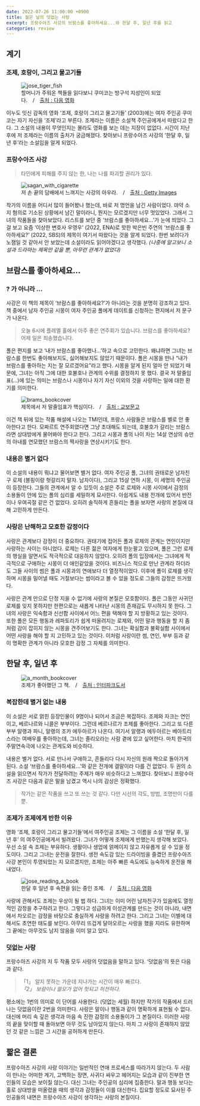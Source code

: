 ```yaml
---
date: 2022-07-26 11:00:00 +0900
title: 젊은 날의 덧없는 사랑
excerpt: 프랑수아즈 사강의 브람스를 좋아하세요...와 한달 후, 일년 후를 읽고
categories: review
---
```


## 계기

### 조제, 호랑이, 그리고 물고기들

<figure>
  <img src="https://i.imgur.com/mK6RCGA.jpg"
       alt="jose_tiger_fish">
  <figcaption>할머니가 주워온 책들을 읽다보니 쿠미코는 방구석 지성인이 되었다.&emsp;/&emsp;<a href="https://movie.daum.net/moviedb/contents?movieId=40355">출처 : 다음 영화</a></figcaption>
</figure>

이누도 잇신 감독의 영화 ‘조제, 호랑이 그리고 물고기들’ (2003)에는 여자 주인공
쿠미코는 자기 자신을 ‘조제’라고 부른다. 조제라는 이름은 소설책 주인공에게서
따왔다고 한다. 그 소설의 내용이 무엇인지는 몰라도 영화를 보는 데는 지장이
없없다. 시간이 지난 후에 저 조제라는 이름의 출처가 궁금해졌다. 찾아보니
프랑수아즈 사강의 ‘한달 후, 일년 후’라는 소설임을 알게 되었다.

### 프랑수아즈 사강

> 타인에게 피해를 주지 않는 한, 나는 나를 파괴할 권리가 있다.

<figure>
  <img src="https://i.imgur.com/oY4nQEV.jpg"
       alt="sagan_with_cigarette">
  <figcaption>저 손 끝의 담배에서 느껴지는 사강의 아우라.&emsp;/&emsp;<a href="http://t2.gstatic.com/licensed-image?q=tbn:ANd9GcQluc_QYaRtr-fzLZIRRtoFd08nsckQlllw661RmUbhrAQrbbvZWqHZn7YCEknMefXd">출처 : Getty Images</a></figcaption>
</figure>

작가의 이름을 어디서 많이 들어봤나 했는데, 바로 저 명언을 남긴 사람이었다.
먀약 소지 혐의로 기소된 상황에서 남긴 말이라니, 뭔지는 모르겠지만 너무
멋있었다. 그래서 그녀의 작품들을 찾아보았다. 리스트를 보던 중 ‘브람스를
좋아하세요…’가 눈에 띄었다. 그걸 보고 요즘 ‘이상한 변호사 우영우’ (2022,
ENA)로 핫한 박은빈 주연의 ‘브람스를 좋아하세요?’ (2022, SBS)의 제목이
여기서 따왔다는 것을 알게 되었다. 한번 보려다가 노잼일 것 같아서 안 보았는데
소설이라도 읽어야겠다고 생각했다. *(나중에 알고보니 소설과 드라마는 제목만
같을 뿐, 아무런 관계가 없었다)*

## 브람스를 좋아하세요…

### ? 가 아니라 …

사강은 이 책의 제목이 ‘브람스를 좋아하세요?’가 아니라는 것을 분명히 강조하고
있다. 책 중에서 남자 주인공 시몽이 여자 주인공 폴에게 데이트를 신청하는
편지에서 저 문구가 나온다.

> 오늘 6시에 플레옐 홀에서 아주 좋은 연주회가 있습니다. 브람스를 좋아하세요?
> 어제 일은 죄송했습니다.

폴은 편지를 보고 ‘내가 브람스를 좋아했나…’하고 속으로 고민한다. 왜냐하면
그녀는 브람스를 한번도 좋아해보지도, 싫어해보지도 않았기 때문이다. 폴은 시몽을
만나 “내가 브람스를 좋아하는 지는 잘 모르겠어요”라고 했다. 시몽을 알게 된지
얼마 안 되었기 때문에, 그녀는 아직 그에 대한 호불호나 관계의 수위를 결정하지
못 했다. 결국 저 말줄임표(…)에 있는 의미는 브람스나 시몽이나 자기 자신 이외의
것을 사랑하는 일에 대한 환기를 의미한다.

<figure>
  <img src="https://i.imgur.com/tdCTPNw.jpg?2"
       alt="brams_bookcover">
  <figcaption>제목에서 저 말줄임표가 핵심이다.&emsp;/&emsp;<a href="http://www.kyobobook.co.kr/product/detailViewKor.laf?mallGb=KOR&ejkGb=KOR&barcode=9788937461798">출처 : 교보문고</a></figcaption>
</figure>

이건 책 뒤에 있는 작품 해설에 나오는 TMI인데, 프랑스 사람들은 브람스를 별로 안
좋아한다고 한다. 모짜르트 연주회였다면 그냥 초대해도 되는데, 호불호가 갈리는
브람스라면 상대방에게 물어봐야 한다고 한다. 그리고 시몽과 폴의 나이 차는 14살
연상의 슈만의 아내를 연모했던 브람스의 짝사랑을 연상시키기도 한다.

### 내용은 별거 없다

이 소설의 내용이 뭐냐고 물어보면 별거 없다. 여자 주인공 폴, 그녀의 권태로운
남자친구 로제 (블핑이랑 헛갈리지 말자. 남자이다), 그리고 15살 연하 시몽, 이
세명의 주인공이 등장한다. 그들의 관계에서 알 수 있듯이 소설은 주로 로제와 시몽
사이에서 감정의 소용돌이 안에 있는 폴의 심리를 세밀하게 묘사한다. 아쉽게도
내용 전개에 있어서 반전이나 우여곡절 같은 건 없었다. 오히려 솔직하게 흔들리는
폴을 보자면 사랑의 본질에 대해 고민하게 만든다.

### 사랑은 난해하고 모호한 감정이다

사랑은 관계보다 감정이 더 중요하다. 권태기에 접어든 폴과 로제의 관계는
연인이지만 사랑하는 사이는 아니었다. 로제는 다른 젊은 여자에게 한눈팔고
있으며, 폴은 그런 로제의 행실을 알면서도 적극적으로 대응하지 않았다. 오히려
폴의 입장에서는 그녀에게 적극적으로 구애하는 시몽이 더 애인같았을 것이다.
비즈니스 적으로 만난 관계라 하더라도 그들 사이의 썸은 폴과 시몽과의 연애보다
더 열정적이었다. 이후에 폴이 로제를 생각하며 시몽을 밀어낼 때도 거절보다는
썸이라고 볼 수 있을 정도로 그들의 감정은 뜨거웠다.

사랑은 관계 만으로 단정 지을 수 없기에 사랑의 본질은 모호함이다. 폴은 그동안
사귀던 로제를 잊지 못하지만 한편으로는 새롭게 나타난 시몽의 존재감도 무시하지
못 한다. 그녀의 사랑은 익숙함과 신선함 사이에서 어느 편을 택해야 할 지
방황하고 있는 것이다. 또한 폴은 모든 행동과 레파토리가 쉽게 떠올려지는 로제와,
어떤 말과 행동을 할 지 좀처럼 감이 잡히지 않는 시몽을 견주어보기도 한다.
그녀는 확실함과 불확실함 사이에서 어떤 사랑을 해야 할 지 고민하고 있는
것이다. 이처럼 사랑이란 썸, 연인, 부부 등과 같이 명확한 관계가 아니라 모호한
감정 그 자체를 의미한다.

## 한달 후, 일년 후

<figure>
  <img src="https://i.imgur.com/0lGclZw.jpg"
       alt="a_month_bookcover">
  <figcaption>조제가 좋아했던 그 책.&emsp;/&emsp;<a href="https://book.interpark.com/product/BookDisplay.do?_method=detail&sc.prdNo=354590897&sc.saNo=003002001">출처 : 인터파크도서</a></figcaption>
</figure>

### 복잡한데 별거 없는 내용

이 소설은 서로 얽힌 등장인물이 9명이나 되어서 조금은 복잡하다. 조제와 자크는
연인이고, 베르나르와 니콜은 부부이다. 그런데 베르나르가 조제를 좋아한다.
그리고 또 다른 부부 알랭과 파니, 알랭의 조카 에두아르가 나온다. 여기서 알랭과
에두아르는 베아트리스라는 여배우를 좋아하는데, 그녀는 졸리오라는 사람 곁에
있고 싶어한다. 마치 한국의 주말연속극에 나오는 관계도와 비슷하다.

내용은 별거 없다. 서로 만나서 구애하고, 흔들리다 다시 자신의 원래 짝으로
돌아가게 된다. 소설 ‘브람스를 좋아하세요…’와 같은 전개에 결말이라 다를 건
없었다. 두 권의 소설을 읽으면서 작가가 전달하려는 주제가 매우 비슷하다고
느껴졌다. 찾아보니 프랑수아즈 사강은 다음과 같은 말을 남겼고 역시 나의 감상은
정확했다.

> 작가는 같은 작품을 쓰고 또 쓰는 것 같다. 다만 시선의 각도, 방법, 조명만이
> 다를 뿐.

### 조제가 조제에게 반한 이유

영화 ‘조제, 호랑이 그리고 물고기들’에서 여주인공 조제는 그 이름을 소설 ‘한달
후, 일년 후’ 의 여주인공에게서 빌려왔다. 그녀가 어떻게 조제에게 반했는지
생각해 보았다. 우선 소설 속 조제는 부유하다. 생활이나 생업에 얽메이지 않고
자유롭게 살 수 있을 정도이다. 그리고 그녀는 운전을 잘한다. 생전 속도감 있는
드라이빙을 즐겼던 프랑수아즈 사강 본인이 투영되었는 지 모르겠지만, 조제는 아주
빠른 속도에도 능숙하게 운전을 해내었다.

<figure>
  <img src="https://i.imgur.com/4FlI44N.jpg"
       alt="jose_reading_a_book">
  <figcaption>한달 후 일년 후 속편을 읽는 중인 조제.&emsp;/&emsp;<a href="https://movie.daum.net/moviedb/contents?movieId=40355">출처 : 다음 영화</a></figcaption>
</figure>

사랑에 관해서도 조제는 우상이 될 법 하다. 그녀는 이미 어린 남자친구가 있음에도
열정적인 감정을 추구하려고 한다. 그렇다고 성급하게 이성관계를 만드는 것이
아니라, 내면에서 차오르는 감정을 바탕으로 충실하게 사랑을 하려고 한다. 그리고
그녀는 이별에 대해서도 초연한 태도를 보인다. 아무리 뜨겁게 달아오르는 사랑을
했을 지라도 유한하며 그 끝에는 아무것도 남지 않음을 이미 알고 있다.

### 덧없는 사랑

프랑수아즈 사강의 저 두 작품 모두 사랑의 덧없음을 말하고 있다. ‘덧없음’의 뜻은
다음과 같다.

> 「1」 알지 못하는 가운데 지나가는 시간이 매우 빠르다.\
> *「2」 보람이나 쓸모가 없어 헛되고 허전하다.*

평소에는 1번의 의미로 이 단어를 사용한다. (덧없는 세월) 하지만 작가의 작품에서
드러나는 덧없음이란 2번을 의미한다. 사랑은 말이나 행동과 같이 명확하게 표현될
수 없다. 대신에 머리 속 깊은 생각과 마음 속 진한 감정의 소용돌이가 그
본질이다. 이러한 사랑의 끝을 맞이할 때 돌아보면 아무 것도 남아있지 않는다.
마치 그 사랑이 존재하지 않았던 것 같은 느낌은 그 시간을 공허하게 만든다.

## 짧은 결론

프랑수아즈 사강의 사랑 이야기는 일반적인 연애 프로세스를 따라가지 않는다. 두
사람이 만나는 어떠한 계기, 고백하는 장면, 사귀다 싸우고 헤어지는 모습과 같이
진부한 연인들의 모습은 보이질 않는다. 대신 그녀는 주인공의 심리에 집중한다.
말과 행동 보다는 홀로 상대방을 떠올렸을 때의 생각과 감정들이 이를 대신한다.
집요할 정도로 묘사된 주인공들의 내면은 프랑수아즈 사강이 생각하는 사랑의
본질이다.
